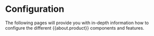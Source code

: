 # Configuration

The following pages will provide you with in-depth information how to configure the different {{about.product}} components and features.
